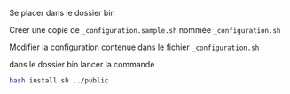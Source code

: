 Se placer dans le dossier bin

Créer une copie de ```_configuration.sample.sh```  nommée ```_configuration.sh```

Modifier la configuration contenue dans le fichier  ```_configuration.sh```

dans le dossier bin lancer la commande

```sh
bash install.sh ../public
```